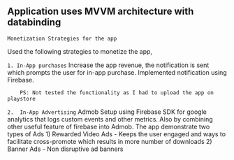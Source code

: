 ## Application uses MVVM architecture with databinding

`Monetization Strategies for the app`

 Used the following strategies to monetize the app,

`1. In-App purchases`
        Increase the app revenue, the notification is sent which prompts the user for in-app purchase.
        Implemented notification using Firebase.

        PS: Not tested the functionality as I had to upload the app on playstore

`2.  In-App Advertising`
         Admob Setup using Firebase SDK for google analytics that logs custom events and other metrics. Also by combining other useful feature of firebase into Admob.
         The app demonstrate two types of Ads
            1) Rewarded Video Ads - Keeps the user engaged and ways to facilitate cross-promote which results in more number of downloads
            2) Banner Ads - Non disruptive ad banners
